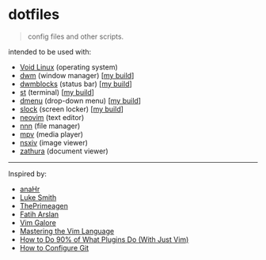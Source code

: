 # dotfiles

> config files and other scripts.

intended to be used with:

- [Void Linux](https://voidlinux.org) (operating system)
- [dwm](https://dwm.suckless.org) (window manager) \[[my build](https://gitlab.com/osamaragab/dwm)\]
- [dwmblocks](https://github.com/torrinfail/dwmblocks) (status bar) \[[my build](https://gitlab.com/osamaragab/dwmblocks)\]
- [st](https://st.suckless.org) (terminal) \[[my build](https://gitlab.com/osamaragab/st)\]
- [dmenu](https://tools.suckless.org/dmenu/) (drop-down menu) \[[my build](https://gitlab.com/osamaragab/dmenu)\]
- [slock](https://tools.suckless.org/slock/) (screen locker) \[[my build](https://gitlab.com/osamaragab/slock)\]
- [neovim](https://neovim.io) (text editor)
- [nnn](https://github.com/jarun/nnn) (file manager)
- [mpv](https://mpv.io) (media player)
- [nsxiv](https://github.com/nsxiv/nsxiv) (image viewer)
- [zathura](https://git.pwmt.org/pwmt/zathura) (document viewer)

---

Inspired by:

- [anaHr](https://www.youtube.com/playlist?list=PL8pYI62gCNsWZeum5ynEDd3PtD-C6K4s3)
- [Luke Smith](https://github.com/LukeSmithxyz/voidrice)
- [ThePrimeagen](https://github.com/ThePrimeagen/.dotfiles)
- [Fatih Arslan](https://github.com/fatih/dotfiles)
- [Vim Galore](https://github.com/mhinz/vim-galore)
- [Mastering the Vim Language](https://www.youtube.com/watch?v=wlR5gYd6um0)
- [How to Do 90% of What Plugins Do (With Just Vim)](https://www.youtube.com/watch?v=XA2WjJbmmoM)
- [How to Configure Git](https://github.com/SuperJones/New-Computer-Setup/wiki/How-to-Configure-Git)
